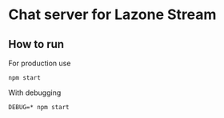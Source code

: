 # Chat server for Lazone Stream 

## How to run

For production use

```
npm start
```

With debugging

```
DEBUG=* npm start
```
